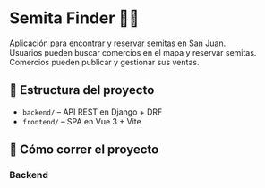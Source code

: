 # Semita Finder 🍞📍

Aplicación para encontrar y reservar semitas en San Juan.  
Usuarios pueden buscar comercios en el mapa y reservar semitas. Comercios pueden publicar y gestionar sus ventas.

## 🔧 Estructura del proyecto

- `backend/` – API REST en Django + DRF
- `frontend/` – SPA en Vue 3 + Vite

## 🚀 Cómo correr el proyecto

### Backend

